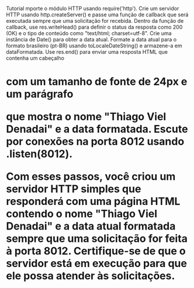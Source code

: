 Tutorial 
    mporte o módulo HTTP usando require('http').
    Crie um servidor HTTP usando http.createServer() e passe uma função de callback que será executada sempre que uma solicitação for recebida.
    Dentro da função de callback, use res.writeHead() para definir o status da resposta como 200 (OK) e o tipo de conteúdo como "text/html; charset=utf-8".
    Crie uma instância de Date() para obter a data atual.
    Formate a data atual para o formato brasileiro (pt-BR) usando toLocaleDateString() e armazene-a em dataFormatada.
    Use res.end() para enviar uma resposta HTML que contenha um cabeçalho <h1> com um tamanho de fonte de 24px e um parágrafo <p> que mostra o nome "Thiago Viel Denadai" e a data formatada.
    Escute por conexões na porta 8012 usando .listen(8012).

Com esses passos, você criou um servidor HTTP simples que responderá com uma página HTML contendo o nome "Thiago Viel Denadai" e a data atual formatada sempre que uma solicitação for feita à porta 8012. Certifique-se de que o servidor está em execução para que ele possa atender às solicitações.
